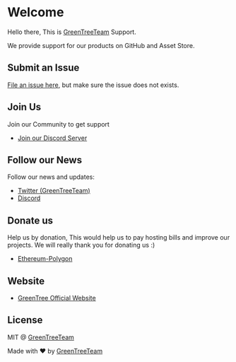 # Welcome

Hello there,
This is [GreenTreeTeam](https://github.com/GreenTreeTeam) Support.

We provide support for our products on GitHub and Asset Store.

## Submit an Issue

[File an issue here](https://github.com/GreenTreeTeam/Support/issues/new), but make sure the issue does not exists.

## Join Us

Join our Community to get support

- [Join our Discord Server](https://discord.gg/TGk95ptrf2)


## Follow our News

Follow our news and updates:

- [Twitter (GreenTreeTeam)](https://twitter.com/GreenTreeTeam)
- [Discord](https://discord.gg/TGk95ptrf2)

## Donate us

Help us by donation, This would help us to pay hosting bills and improve our projects.
We will really thank you for donating us :)

- [Ethereum-Polygon](https://polygonscan.com/address/0xc53Bb787F591b7c70642E1e1285109059f2eD0B9)

## Website
- [GreenTree Official Website](https://greentree.team/)

## License

MIT @ [GreenTreeTeam](https://github.com/GreenTreeTeam)

Made with :heart: by [GreenTreeTeam](https://github.com/GreenTreeTeam)
